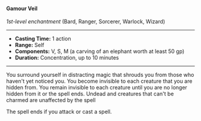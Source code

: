 #### Gamour Veil
*1st-level enchantment* (Bard, Ranger, Sorcerer, Warlock, Wizard)
___
- **Casting Time:** 1 action
- **Range:** Self 
- **Components:** V, S, M (a carving of an elephant worth at least 50 gp) 
- **Duration:** Concentration, up to 10 minutes 
---
You surround yourself in distracting magic that shrouds you from those who haven't yet noticed you. You become invisible to each creature that you are hidden from. You remain invisible to each creature until you are no longer hidden from it or the spell ends. Undead and creatures that can't be charmed are unaffected by the spell 

The spell ends if you attack or cast a spell.
